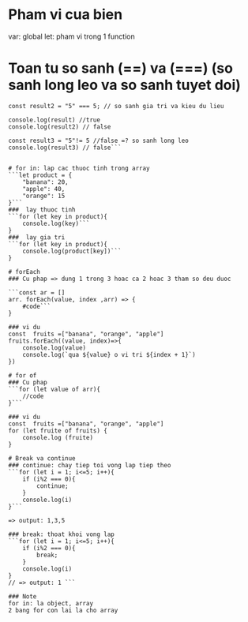 # Pham vi cua bien 
var: global 
let: pham vi trong 1 function

# Toan tu so sanh (==) va (===) (so sanh long leo va so sanh tuyet doi)
```const result ="5" == 5; //so sanh gia tri 
const result2 = "5" === 5; // so sanh gia tri va kieu du lieu

console.log(result) //true
console.log(result2) // false

const result3 = "5"!= 5 //false =? so sanh long leo 
console.log(result3) // false```


# for in: lap cac thuoc tinh trong array
```let product = {
    "banana": 20,
    "apple": 40,
    "orange": 15
}```
###  lay thuoc tinh 
```for (let key in product){
    console.log(key)```
}
###  lay gia tri
```for (let key in product){
    console.log(product[key])```
}

# forEach
### Cu phap => dung 1 trong 3 hoac ca 2 hoac 3 tham so deu duoc

```const ar = []
arr. forEach(value, index ,arr) => {
    #code```
}

### vi du 
const  fruits =["banana", "orange", "apple"]
fruits.forEach((value, index)=>{
    console.log(value)
    console.log(`qua ${value} o vi tri ${index + 1}`)
})

# for of
### Cu phap 
```for (let value of arr){
    //code
}```

### vi du 
const  fruits =["banana", "orange", "apple"]
for (let fruite of fruits) {
    console.log (fruite)
}

# Break va continue
### continue: chay tiep toi vong lap tiep theo 
```for (let i = 1; i<=5; i++){
    if (i%2 === 0){
        continue;
    }
    console.log(i)
}```

=> output: 1,3,5

### break: thoat khoi vong lap
```for (let i = 1; i<=5; i++){
    if (i%2 === 0){
        break;
    }
    console.log(i)
}
// => output: 1 ``` 

### Note
for in: la object, array 
2 bang for con lai la cho array